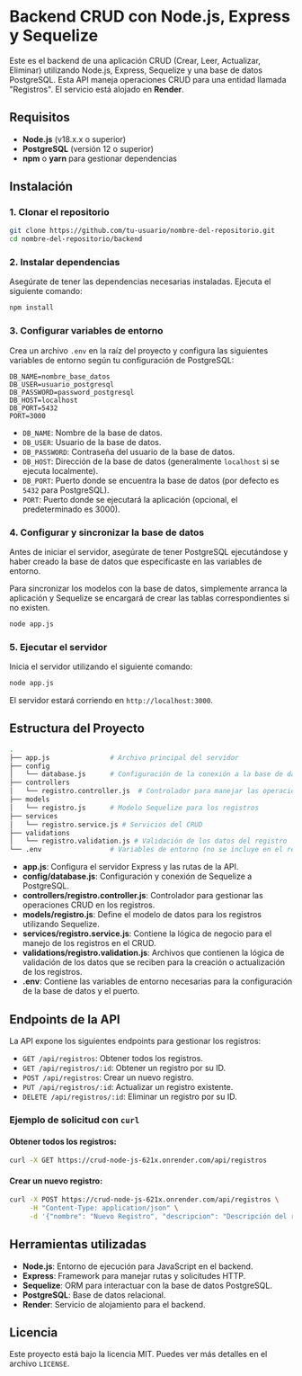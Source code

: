 # Backend CRUD con Node.js, Express y Sequelize

Este es el backend de una aplicación CRUD (Crear, Leer, Actualizar, Eliminar) utilizando Node.js, Express, Sequelize y una base de datos PostgreSQL. Esta API maneja operaciones CRUD para una entidad llamada "Registros". El servicio está alojado en **Render**.

## Requisitos

- **Node.js** (v18.x.x o superior)
- **PostgreSQL** (versión 12 o superior)
- **npm** o **yarn** para gestionar dependencias

## Instalación

### 1. Clonar el repositorio

```bash
git clone https://github.com/tu-usuario/nombre-del-repositorio.git
cd nombre-del-repositorio/backend
```

### 2. Instalar dependencias

Asegúrate de tener las dependencias necesarias instaladas. Ejecuta el siguiente comando:

```bash
npm install
```

### 3. Configurar variables de entorno

Crea un archivo `.env` en la raíz del proyecto y configura las siguientes variables de entorno según tu configuración de PostgreSQL:

```env
DB_NAME=nombre_base_datos
DB_USER=usuario_postgresql
DB_PASSWORD=password_postgresql
DB_HOST=localhost
DB_PORT=5432
PORT=3000
```

- `DB_NAME`: Nombre de la base de datos.
- `DB_USER`: Usuario de la base de datos.
- `DB_PASSWORD`: Contraseña del usuario de la base de datos.
- `DB_HOST`: Dirección de la base de datos (generalmente `localhost` si se ejecuta localmente).
- `DB_PORT`: Puerto donde se encuentra la base de datos (por defecto es `5432` para PostgreSQL).
- `PORT`: Puerto donde se ejecutará la aplicación (opcional, el predeterminado es 3000).

### 4. Configurar y sincronizar la base de datos

Antes de iniciar el servidor, asegúrate de tener PostgreSQL ejecutándose y haber creado la base de datos que especificaste en las variables de entorno.

Para sincronizar los modelos con la base de datos, simplemente arranca la aplicación y Sequelize se encargará de crear las tablas correspondientes si no existen.

```bash
node app.js
```

### 5. Ejecutar el servidor

Inicia el servidor utilizando el siguiente comando:

```bash
node app.js
```

El servidor estará corriendo en `http://localhost:3000`.

## Estructura del Proyecto

```bash
.
├── app.js               # Archivo principal del servidor
├── config
│   └── database.js      # Configuración de la conexión a la base de datos
├── controllers
│   └── registro.controller.js  # Controlador para manejar las operaciones CRUD
├── models
│   └── registro.js      # Modelo Sequelize para los registros
├── services
│   └── registro.service.js # Servicios del CRUD
├── validations
│   └── registro.validation.js # Validación de los datos del registro
└── .env                 # Variables de entorno (no se incluye en el repositorio)
```

- **app.js**: Configura el servidor Express y las rutas de la API.
- **config/database.js**: Configuración y conexión de Sequelize a PostgreSQL.
- **controllers/registro.controller.js**: Controlador para gestionar las operaciones CRUD en los registros.
- **models/registro.js**: Define el modelo de datos para los registros utilizando Sequelize.
- **services/registro.service.js**: Contiene la lógica de negocio para el manejo de los registros en el CRUD.
- **validations/registro.validation.js**: Archivos que contienen la lógica de validación de los datos que se reciben para la creación o actualización de los registros.
- **.env**: Contiene las variables de entorno necesarias para la configuración de la base de datos y el puerto.

## Endpoints de la API

La API expone los siguientes endpoints para gestionar los registros:

- `GET /api/registros`: Obtener todos los registros.
- `GET /api/registros/:id`: Obtener un registro por su ID.
- `POST /api/registros`: Crear un nuevo registro.
- `PUT /api/registros/:id`: Actualizar un registro existente.
- `DELETE /api/registros/:id`: Eliminar un registro por su ID.

### Ejemplo de solicitud con `curl`

#### Obtener todos los registros:

```bash
curl -X GET https://crud-node-js-621x.onrender.com/api/registros
```

#### Crear un nuevo registro:

```bash
curl -X POST https://crud-node-js-621x.onrender.com/api/registros \
     -H "Content-Type: application/json" \
     -d '{"nombre": "Nuevo Registro", "descripcion": "Descripción del registro"}'
```

## Herramientas utilizadas

- **Node.js**: Entorno de ejecución para JavaScript en el backend.
- **Express**: Framework para manejar rutas y solicitudes HTTP.
- **Sequelize**: ORM para interactuar con la base de datos PostgreSQL.
- **PostgreSQL**: Base de datos relacional.
- **Render**: Servicio de alojamiento para el backend.

## Licencia

Este proyecto está bajo la licencia MIT. Puedes ver más detalles en el archivo `LICENSE`.
